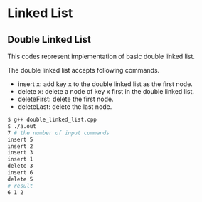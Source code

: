 # Linked List

## Double Linked List

This codes represent implementation of basic double linked list.

The double linked list accepts following commands.

- insert x: add key x to the double linked list as the first node.
- delete x: delete a node of key x first in the double linked list.
- deleteFirst: delete the first node.
- deleteLast: delete the last node.

```bash
$ g++ double_linked_list.cpp
$ ./a.out
7 # the number of input commands
insert 5
insert 2
insert 3
insert 1
delete 3
insert 6
delete 5
# result
6 1 2
```
